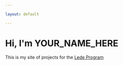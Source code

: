 ```yaml
---

layout: default

---
```


# Hi, I'm YOUR_NAME_HERE

This is my site of projects for the [Lede Program](http://ledeprogram.com)

